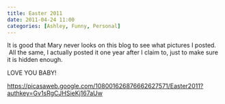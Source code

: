 ```yaml
---
title: Easter 2011
date: 2011-04-24 11:00
categories: [Ashley, Funny, Personal]
---
```

It is good that Mary never looks on this blog to see what pictures I posted.  All the same, I actually posted it one year after I claim to, just to make sure it is hidden enough.

LOVE YOU BABY!

<a href="https://picasaweb.google.com/108001626876662627571/Easter2011?authkey=Gv1sRgCJHSieKj167aUw#">https://picasaweb.google.com/108001626876662627571/Easter2011?authkey=Gv1sRgCJHSieKj167aUw</a>
